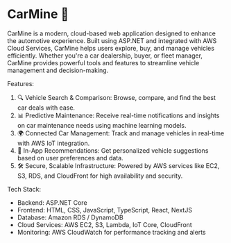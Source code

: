 # CarMine 🚗

CarMine is a modern, cloud-based web application designed to enhance the automotive experience. Built using ASP.NET and integrated with AWS Cloud Services, CarMine helps users explore, buy, and manage vehicles efficiently. Whether you're a car dealership, buyer, or fleet manager, CarMine provides powerful tools and features to streamline vehicle management and decision-making.

Features:
1. 🔍 Vehicle Search & Comparison: Browse, compare, and find the best car deals with ease.
2. 📊 Predictive Maintenance: Receive real-time notifications and insights on car maintenance needs using machine learning models.
3. 🌍 Connected Car Management: Track and manage vehicles in real-time with AWS IoT integration.
4. 💬 In-App Recommendations: Get personalized vehicle suggestions based on user preferences and data.
5. 🛠️ Secure, Scalable Infrastructure: Powered by AWS services like EC2, S3, RDS, and CloudFront for high availability and security.

Tech Stack:
- Backend: ASP.NET Core
- Frontend: HTML, CSS, JavaScript, TypeScript, React, NextJS
- Database: Amazon RDS / DynamoDB
- Cloud Services: AWS EC2, S3, Lambda, IoT Core, CloudFront
- Monitoring: AWS CloudWatch for performance tracking and alerts

